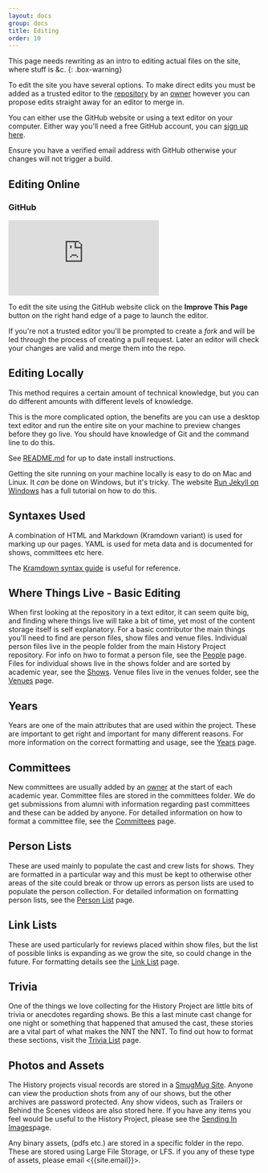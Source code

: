 ```yaml
---
layout: docs
group: docs
title: Editing
order: 10
---
```


This page needs rewriting as an intro to editing actual files on the site, where stuff is &c.
{: .box-warning}

To edit the site you have several options. To make direct edits you must be added as a trusted editor to the [repository](http://github.com/newtheatre/history-project) by an [owner](https://github.com/orgs/newtheatre/people) however you can propose edits straight away for an editor to merge in.

You can either use the GitHub website or using a text editor on your computer. Either way you'll need a free GitHub account, you can [sign up here](https://github.com/join).

Ensure you have a verified email address with GitHub otherwise your changes will not trigger a build.

## Editing Online

### GitHub

<iframe class="youtube" src="https://www.youtube.com/embed/yC2aBvMgTzg?showinfo=0&color=white&modestbranding=1" frameborder="0" allowfullscreen></iframe>

To edit the site using the GitHub website click on the <strong class="tag"><i class="octicon octicon octicon-pencil"></i> Improve This Page</strong> button on the right hand edge of a page to launch the editor.

If you're not a trusted editor you'll be prompted to create a _fork_ and will be led through the process of creating a pull request. Later an editor will check your changes are valid and merge them into the repo.

## Editing Locally

<div class="box-info"><i class="fa fa-info-circle"></i>This method requires a certain amount of technical knowledge, but you can do different amounts with different levels of knowledge.</div>

This is the more complicated option, the benefits are you can use a desktop text editor and run the entire site on your machine to preview changes before they go live. You should have knowledge of Git and the command line to do this.

See [README.md](https://github.com/newtheatre/history-project/blob/master/README.md) for up to date install instructions.

Getting the site running on your machine locally is easy to do on Mac and Linux. It _can_ be done on Windows, but it's tricky. The website [Run Jekyll on Windows](http://jekyll-windows.juthilo.com/) has a full tutorial on how to do this.

## Syntaxes Used

A combination of HTML and Markdown (Kramdown variant) is used for marking up our pages. YAML is used for meta data and is documented for shows, committees etc here.

The [Kramdown syntax guide](http://kramdown.gettalong.org/syntax.html) is useful for reference.

## Where Things Live - Basic Editing

When first looking at the repository in a text editor, it can seem quite big, and finding where things live will take a bit of time, yet most of the content storage itself is self explanatory. For a basic contributor the main things you'll need to find are person files, show files and venue files. Individual person files live in the people folder from the main History Project repository. For info on hwo to format a person file, see the [People](https://history.newtheatre.org.uk/docs/person/) page. Files for individual shows live in the shows folder and are sorted by academic year, see the [Shows](https://history.newtheatre.org.uk/docs/show/). Venue files live in the venues folder, see the [Venues](https://history.newtheatre.org.uk/docs/venue/) page.

## Years ##

Years are one of the main attributes that are used within the project. These are important to get right and important for many different reasons. For more information on the correct formatting and usage, see the [Years](https://history.newtheatre.org.uk/docs/year/) page.

## Committees ##

New committees are usually added by an [owner](https://github.com/orgs/newtheatre/people) at the start of each academic year. Committee files are stored in the committees folder. We do get submissions from alumni with information regarding past committees and these can be added by anyone. For detailed information on how to format a committee file, see the [Committees](https://history.newtheatre.org.uk/docs/committee/) page.

## Person Lists ##

These are used mainly to populate the cast and crew lists for shows. They are formatted in a particular way and this must be kept to otherwise other areas of the site could break or throw up errors as person lists are used to populate the person collection. For detailed information on formatting person lists, see the [Person List](https://history.newtheatre.org.uk/docs/person-list/) page.

## Link Lists ##

These are used particularly for reviews placed within show files, but the list of possible links is expanding as we grow the site, so could change in the future. For formatting details see the [Link List](https://history.newtheatre.org.uk/docs/link-list/) page.

## Trivia ##

One of the things we love collecting for the History Project are little bits of trivia or anecdotes regarding shows. Be this a last minute cast change for one night or something that happened that amused the cast, these stories are a vital part of what makes the NNT the NNT. To find out how to format these sections, visit the [Trivia List](https://history.newtheatre.org.uk/docs/trivia-list/) page.

## Photos and Assets ##

The History projects visual records are stored in a [SmugMug Site](https://photos.newtheatre.org.uk/). Anyone can view the production shots from any of our shows, but the other archives are password protected. Any show videos, such as Trailers or Behind the Scenes videos are also stored here. If you have any items you feel would be useful to the History Project, please see the [Sending In Images](https://history.newtheatre.org.uk/upload/)page.

Any binary assets, (pdfs etc.) are stored in a specific folder in the repo. These are stored using Large File Storage, or LFS. if you any of these type of assets, please email <{{site.email}}>.